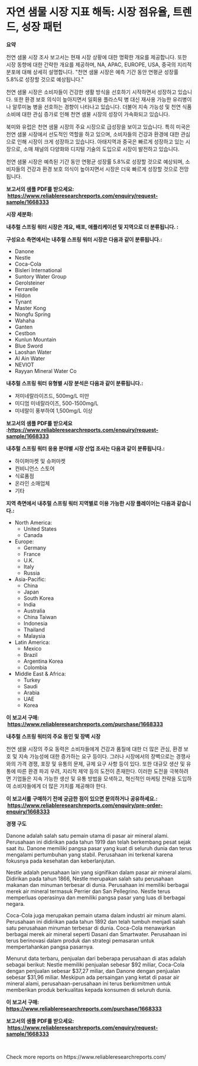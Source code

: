 <p><h1>자연 샘물 시장 지표 해독: 시장 점유율, 트렌드, 성장 패턴</h1></p><p><strong>요약</strong></p>
<p><p>천연 샘물 시장 조사 보고서는 현재 시장 상황에 대한 명확한 개요를 제공합니다. 또한 시장 동향에 대한 간략한 개요를 제공하며, NA, APAC, EUROPE, USA, 중국의 지리적 분포에 대해 상세히 설명합니다. "천연 샘물 시장은 예측 기간 동안 연평균 성장률 5.8%로 성장할 것으로 예상됩니다." </p><p>천연 샘물 시장은 소비자들이 건강한 생활 방식을 선호하기 시작하면서 성장하고 있습니다. 또한 환경 보호 의식이 높아지면서 일회용 플라스틱 병 대신 재사용 가능한 유리병이나 알루미늄 병을 선호하는 경향이 나타나고 있습니다. 더불어 지속 가능성 및 천연 식품 소비에 대한 관심 증가로 인해 천연 샘물 시장의 성장이 가속화되고 있습니다.</p><p>북미와 유럽은 천연 샘물 시장의 주요 시장으로 급성장을 보이고 있습니다. 특히 미국은 천연 샘물 시장에서 선도적인 역할을 하고 있으며, 소비자들의 건강과 환경에 대한 관심으로 인해 시장이 크게 성장하고 있습니다. 아태지역과 중국은 빠르게 성장하고 있는 시장으로, 소매 채널의 다양화와 디지털 기술의 도입으로 시장이 발전하고 있습니다. </p><p>천연 샘물 시장은 예측된 기간 동안 연평균 성장률 5.8%로 성장할 것으로 예상되며, 소비자들의 건강과 환경 보호 의식이 높아지면서 시장은 더욱 빠르게 성장할 것으로 전망됩니다.</p></p>
<p><strong>보고서의 샘플 PDF를 받으세요: &nbsp;<a href="https://www.reliableresearchreports.com/enquiry/request-sample/1668333">https://www.reliableresearchreports.com/enquiry/request-sample/1668333</a></strong></p>
<p><strong>시장 세분화:</strong></p>
<p><strong> 내추럴 스프링 워터 시장은 개요, 배포, 애플리케이션 및 지역으로 더 분류됩니다. :</strong></p>
<p><strong>구성요소 측면에서는 내추럴 스프링 워터 시장은 다음과 같이 분류됩니다.:</strong></p>
<p><ul><li>Danone</li><li>Nestle</li><li>Coca-Cola</li><li>Bisleri International</li><li>Suntory Water Group</li><li>Gerolsteiner</li><li>Ferrarelle</li><li>Hildon</li><li>Tynant</li><li>Master Kong</li><li>Nongfu Spring</li><li>Wahaha</li><li>Ganten</li><li>Cestbon</li><li>Kunlun Mountain</li><li>Blue Sword</li><li>Laoshan Water</li><li>Al Ain Water</li><li>NEVIOT</li><li>Rayyan Mineral Water Co</li></ul></p>
<p><strong> 내추럴 스프링 워터 유형별 시장 분석은 다음과 같이 분류됩니다.:</strong></p>
<p><ul><li>저미네랄라이즈드, 500mg/L 미만</li><li>미디엄 미네랄라이즈, 500-1500mg/L</li><li>미네랄이 풍부하여 1,500mg/L 이상</li></ul></p>
<p><strong>보고서의 샘플 PDF를 받으세요 :<a href="https://www.reliableresearchreports.com/enquiry/request-sample/1668333">https://www.reliableresearchreports.com/enquiry/request-sample/1668333</a></strong></p>
<p><strong> 내추럴 스프링 워터 응용 분야별 시장 산업 조사는 다음과 같이 분류됩니다.:</strong></p>
<p><ul><li>하이퍼마켓 및 슈퍼마켓</li><li>컨비니언스 스토어</li><li>식료품점</li><li>온라인 소매업체</li><li>기타</li></ul></p>
<p><strong>지역 측면에서 내추럴 스프링 워터 지역별로 이용 가능한 시장 플레이어는 다음과 같습니다.:</strong></p>
<p><ul>
    <li>
        North America:
        <ul>
            <li>United States</li>
            <li>Canada</li>
        </ul>
    </li>
    <li>
        Europe:
        <ul>
            <li>Germany</li>
            <li>France</li>
            <li>U.K.</li>
            <li>Italy</li>
            <li>Russia</li>
        </ul>
    </li>
    <li>
        Asia-Pacific:
        <ul>
            <li>China</li>
            <li>Japan</li>
            <li>South Korea</li>
            <li>India</li>
            <li>Australia</li>
            <li>China Taiwan</li>
            <li>Indonesia</li>
            <li>Thailand</li>
            <li>Malaysia</li>
        </ul>
    </li>
    <li>
        Latin America:
        <ul>
            <li>Mexico</li>
            <li>Brazil</li>
            <li>Argentina Korea</li>
            <li>Colombia</li>
        </ul>
    </li>
    <li>
        Middle East & Africa:
        <ul>
            <li>Turkey</li>
            <li>Saudi</li>
            <li>Arabia</li>
            <li>UAE</li>
            <li>Korea</li>
        </ul>
    </li>
    </ul></p>
<p><strong>이 보고서 구매: &nbsp;<a href="https://www.reliableresearchreports.com/purchase/1668333">https://www.reliableresearchreports.com/purchase/1668333</a></strong></p>
<p><strong>내추럴 스프링 워터의 주요 동인 및 장벽 시장</strong></p>
<p><p>천연 샘물 시장의 주요 동력은 소비자들에게 건강과 품질에 대한 더 많은 관심, 환경 보호 및 지속 가능성에 대한 증가하는 요구 등이다. 그러나 시장에서의 장벽으로는 경쟁사와의 가격 경쟁, 포장 및 유통의 문제, 규제 요구 사항 등이 있다. 또한 대규모 생산 및 유통에 따른 환경 파괴 우려, 지리적 제약 등의 도전이 존재한다. 이러한 도전을 극복하려면 기업들은 지속 가능한 생산 및 유통 방법을 모색하고, 혁신적인 마케팅 전략을 도입하여 소비자들에게 더 많은 가치를 제공해야 한다.</p></p>
<p><strong>이 보고서를 구매하기 전에 궁금한 점이 있으면 문의하거나 공유하세요.: &nbsp;<a href="https://www.reliableresearchreports.com/enquiry/pre-order-enquiry/1668333">https://www.reliableresearchreports.com/enquiry/pre-order-enquiry/1668333</a></strong></p>
<p><strong>경쟁 구도</strong></p>
<p><p>Danone adalah salah satu pemain utama di pasar air mineral alami. Perusahaan ini didirikan pada tahun 1919 dan telah berkembang pesat sejak saat itu. Danone memiliki pangsa pasar yang kuat di seluruh dunia dan terus mengalami pertumbuhan yang stabil. Perusahaan ini terkenal karena fokusnya pada kesehatan dan keberlanjutan.</p><p>Nestle adalah perusahaan lain yang signifikan dalam pasar air mineral alami. Didirikan pada tahun 1866, Nestle merupakan salah satu perusahaan makanan dan minuman terbesar di dunia. Perusahaan ini memiliki berbagai merek air mineral termasuk Perrier dan San Pellegrino. Nestle terus memperluas operasinya dan memiliki pangsa pasar yang luas di berbagai negara.</p><p>Coca-Cola juga merupakan pemain utama dalam industri air minum alami. Perusahaan ini didirikan pada tahun 1892 dan telah tumbuh menjadi salah satu perusahaan minuman terbesar di dunia. Coca-Cola menawarkan berbagai merek air mineral seperti Dasani dan Smartwater. Perusahaan ini terus berinovasi dalam produk dan strategi pemasaran untuk mempertahankan pangsa pasarnya.</p><p>Menurut data terbaru, penjualan dari beberapa perusahaan di atas adalah sebagai berikut: Nestle memiliki penjualan sebesar $92 miliar, Coca-Cola dengan penjualan sebesar $37,27 miliar, dan Danone dengan penjualan sebesar $31,96 miliar. Meskipun ada persaingan yang ketat di pasar air mineral alami, perusahaan-perusahaan ini terus berkomitmen untuk memberikan produk berkualitas kepada konsumen di seluruh dunia.</p></p>
<p><strong>이 보고서 구매: &nbsp; <a href="https://www.reliableresearchreports.com/purchase/1668333">https://www.reliableresearchreports.com/purchase/1668333</a></strong></p>
<p><strong>보고서의 샘플 PDF를 받으세요: &nbsp;<a href="https://www.reliableresearchreports.com/enquiry/request-sample/1668333">https://www.reliableresearchreports.com/enquiry/request-sample/1668333</a></strong><strong></strong></p>
<p>&nbsp;</p>
<p>Check more reports on https://www.reliableresearchreports.com/</p>